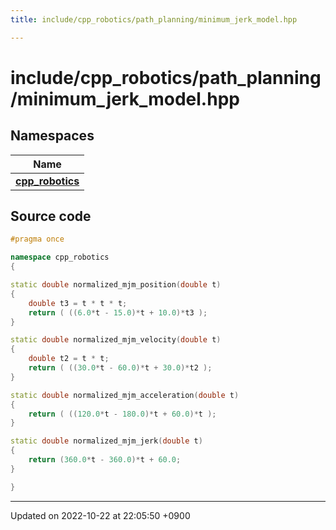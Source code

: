 ```yaml
---
title: include/cpp_robotics/path_planning/minimum_jerk_model.hpp

---
```


# include/cpp_robotics/path_planning/minimum_jerk_model.hpp



## Namespaces

| Name           |
| -------------- |
| **[cpp_robotics](/cpp_robotics/doxybook/Namespaces/namespacecpp__robotics/)**  |




## Source code

```cpp
#pragma once

namespace cpp_robotics
{

static double normalized_mjm_position(double t)
{
    double t3 = t * t * t;
    return ( ((6.0*t - 15.0)*t + 10.0)*t3 );
}

static double normalized_mjm_velocity(double t)
{
    double t2 = t * t;
    return ( ((30.0*t - 60.0)*t + 30.0)*t2 );
}

static double normalized_mjm_acceleration(double t)
{
    return ( ((120.0*t - 180.0)*t + 60.0)*t );
}

static double normalized_mjm_jerk(double t)
{
    return (360.0*t - 360.0)*t + 60.0;
}

}
```


-------------------------------

Updated on 2022-10-22 at 22:05:50 +0900
